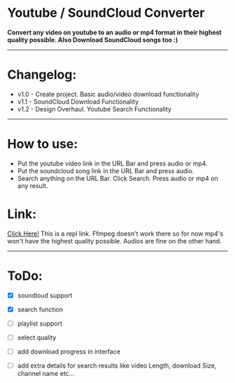 # Youtube / SoundCloud Converter

**Convert any video on youtube to an audio or mp4 format in their highest quality possible. Also Download SoundCloud songs too :)**

---
# Changelog:
- v1.0 - Create project. Basic audio/video download functionality
- v1.1 - SoundCloud Download Functionality
- v1.2 - Design Overhaul. Youtube Search Functionality 

---

# How to use:
- Put the youtube video link in the URL Bar and press audio or mp4.
- Put the soundcloud song link in the URL Bar and press audio.
- Search anything on the URL Bar. Click Search. Press audio or mp4 on any result.

# Link:
[Click Here!](https://ytdl.deniscerri.repl.co/)
This is a repl link. Ffmpeg doesn't work there so for now mp4's won't have the highest quality possible. Audios are fine on the other hand.

---
# ToDo:
- [x] soundloud support
- [x] search function
- [ ] playlist support
- [ ] select quality
- [ ] add download progress in interface
- [ ] add extra details for search results like video Length, download Size, channel name etc...

